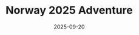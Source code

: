 ---
title: "Norway 2025 Adventure"
date: "2025-09-20"
excerpt: "A photographic journey through the stunning landscapes of Norway"
tags: ["travel", "photography", "norway", "adventure"]
featuredImage: "/norway-2025/IMG_7111.jpeg"
---